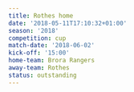 ```yaml
---
title: Rothes home
date: '2018-05-11T17:10:32+01:00'
season: '2018'
competition: cup
match-date: '2018-06-02'
kick-off: '15:00'
home-team: Brora Rangers
away-team: Rothes
status: outstanding
---
```


